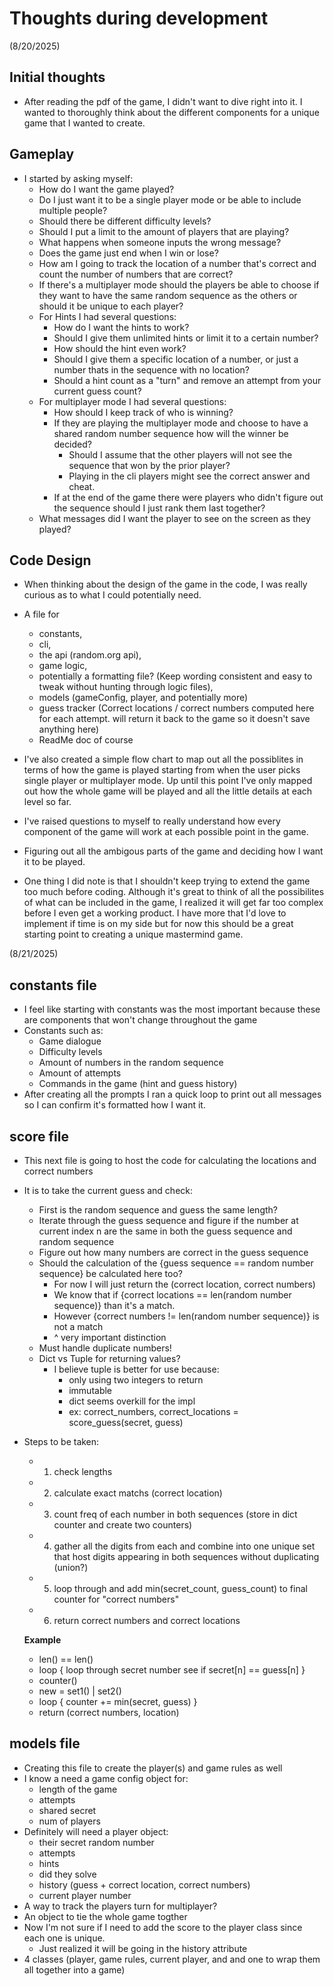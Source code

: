 # Thoughts during development

(8/20/2025)
## Initial thoughts

- After reading the pdf of the game, I didn't want to dive right into it. I wanted to thoroughly think about the different components 
for a unique game that I wanted to create.

## Gameplay
- I started by asking myself:
  - How do I want the game played?
  - Do I just want it to be a single player mode or be able to include
    multiple people?
  - Should there be different difficulty levels?
  - Should I put a limit to the amount of players that are playing?
  - What happens when someone inputs the wrong message?
  - Does the game just end when I win or lose?
  - How am I going to track the location of a number that's correct and count the number of numbers that are correct?
  - If there's a multiplayer mode should the players be able to choose if they want to have the same random sequence as the others
  or should it be unique to each player?
  - For Hints I had several questions:
    - How do I want the hints to work? 
    - Should I give them unlimited hints or limit it to a certain number?
    - How should the hint even work?
    - Should I give them a specific location of a number, or just a number thats in the sequence with no location?
    - Should a hint count as a "turn" and remove an attempt from your current guess count?
  - For multiplayer mode I had several questions:
    - How should I keep track of who is winning?
    - If they are playing the multiplayer mode and choose to have a shared random number sequence how will the winner be decided?
      - Should I assume that the other players will not see the sequence that won by the prior player?
      - Playing in the cli players might see the correct answer and cheat.
    - If at the end of the game there were players who didn't figure out the sequence should I just rank them last together?
  - What messages did I want the player to see on the screen as they played?

## Code Design
- When thinking about the design of the game in the code, I was really curious as to what I could potentially need.
- A file for 
  - constants,
  - cli,
  - the api (random.org api),
  - game logic,
  - potentially a formatting file? (Keep wording consistent and easy to tweak without hunting through logic files),
  - models (gameConfig, player, and potentially more)
  - guess tracker (Correct locations / correct numbers computed here for each attempt. will return it back to the game so it doesn't save anything here)
  - ReadMe doc of course

- I've also created a simple flow chart to map out all the possiblites in terms of how the game is played starting from when the user picks single player or multiplayer mode. Up until this point I've only mapped out how the whole game will be played and all the little details at each level so far.
- I've raised questions to myself to really understand how every component of the game will work at each possible point in the game. 
- Figuring out all the ambigous parts of the game and deciding how I want it to be played.
- One thing I did note is that I shouldn't keep trying to extend the game too much before coding. Although it's great to think of all the possibilites of what can be included in the game, I realized it will get far too complex before I even get a working product. I have more that I'd love to implement if time is on my side but for now this should be a great starting point to creating a unique mastermind game.


(8/21/2025)

## constants file
- I feel like starting with constants was the most important because these are components that won't change throughout the game
- Constants such as:
  - Game dialogue
  - Difficulty levels
  - Amount of numbers in the random sequence
  - Amount of attempts
  - Commands in the game (hint and guess history)
- After creating all the prompts I ran a quick loop to print out all messages so I can confirm it's formatted how I want it.

## score file
- This next file is going to host the code for calculating the locations and correct numbers
- It is to take the current guess and check:
  - First is the random sequence and guess the same length?
  - Iterate through the guess sequence and figure if the number at current index n are the same in both the guess sequence and random sequence
  - Figure out how many numbers are correct in the guess sequence
  - Should the calculation of the {guess sequence == random number sequence} be calculated here too?
    - For now I will just return the (correct location, correct numbers)
    - We know that if {correct locations == len(random number sequence)} than it's a match.
    - However {correct numbers != len(random number sequence)} is not a match
    - ^ very important distinction
  - Must handle duplicate numbers!
  - Dict vs Tuple for returning values?
      - I believe tuple is better for use because:
          - only using two integers to return
          - immutable
          - dict seems overkill for the impl
          - ex: correct_numbers, correct_locations = score_guess(secret, guess)
- Steps to be taken:
    - 1. check lengths
    - 2. calculate exact matchs (correct location)
    - 3. count freq of each number in both sequences (store in dict counter and create two counters)
    - 4. gather all the digits from each and combine into one unique set that host digits appearing in both sequences without duplicating (union?)
    - 5. loop through and add min(secret_count, guess_count) to final counter for "correct numbers"
    - 6. return correct numbers and correct locations

    **Example**
    - len() == len()
    - loop {
        loop through secret number see if secret[n] == guess[n]
    }
    - counter()
    - new = set1() | set2()
    - loop {
        counter += min(secret, guess)
    }
    - return (correct numbers, location)

## models file
- Creating this file to create the player(s) and game rules as well
- I know a need a game config object for:
    - length of the game
    - attempts
    - shared secret
    - num of players
- Definitely will need a player object:
    - their secret random number
    - attempts
    - hints
    - did they solve
    - history (guess + correct location, correct numbers)
    - current player number
- A way to track the players turn for multiplayer? 
- An object to tie the whole game togther
- Now I'm not sure if I need to add the score to the player class since each one is unique. 
    - Just realized it will be going in the history attribute
- 4 classes (player, game rules, current player, and and one to wrap them all together into a game)

